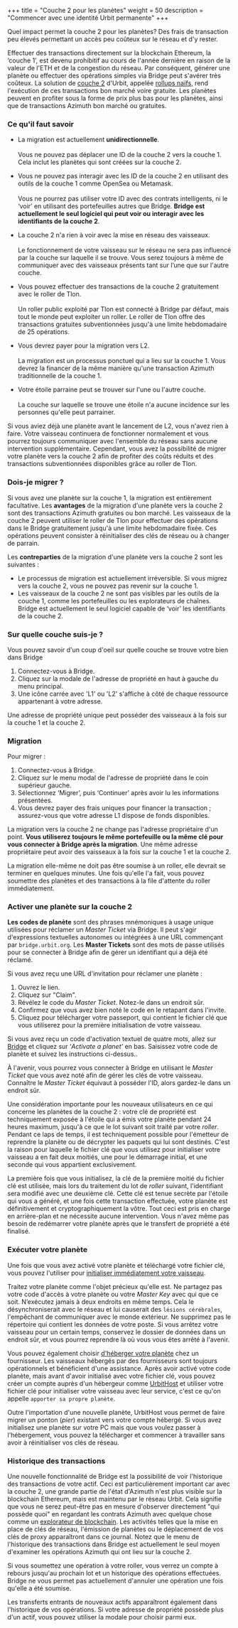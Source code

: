 +++
title = "Couche 2 pour les planètes"
weight = 50
description = "Commencer avec une identité Urbit permanente"
+++

Quel impact permet la couche 2 pour les planètes? Des frais de transaction peu élevés permettant un accès peu coûteux sur le réseau et d'y rester.

Effectuer des transactions directement sur la blockchain Ethereum, la ‘couche 1’, est devenu prohibitif au cours de l'année dernière en raison de la valeur de l'ETH et de la congestion du réseau. Par conséquent, générer une planète ou effectuer des opérations simples via Bridge peut s'avérer très coûteux. La solution de [couche 2](https://urbit.org/docs/azimuth/l2/layer2) d'Urbit, appelée [rollups naïfs](https://urbit.org/blog/rollups), rend l'exécution de ces transactions bon marché voire gratuite. Les planètes peuvent en profiter sous la forme de prix plus bas pour les planètes, ainsi que de transactions Azimuth bon marché ou gratuites.

### Ce qu'il faut savoir

- La migration est actuellement **unidirectionnelle**.<br /><br />Vous ne pouvez pas déplacer une ID de la couche 2 vers la couche 1. Cela inclut les planètes qui sont créées sur la couche 2.
- Vous ne pouvez pas interagir avec les ID de la couche 2 en utilisant des outils de la couche 1 comme OpenSea ou Metamask.<br /><br />Vous ne pourrez pas utiliser votre ID avec des contrats intelligents, ni le ‘voir’ en utilisant des portefeuilles autres que Bridge. **Bridge est actuellement le seul logiciel qui peut voir ou interagir avec les identifiants de la couche 2**.
- La couche 2 n'a rien à voir avec la mise en réseau des vaisseaux.<br /><br />Le fonctionnement de votre vaisseau sur le réseau ne sera pas influencé par la couche sur laquelle il se trouve. Vous serez toujours à même de communiquer avec des vaisseaux présents tant sur l’une que sur l'autre couche.

- Vous pouvez effectuer des transactions de la couche 2 gratuitement avec le roller de Tlon.<br /><br />Un roller public exploité par Tlon est connecté à Bridge par défaut, mais tout le monde peut exploiter un roller. Le roller de Tlon offre des transactions gratuites subventionnées jusqu'à une limite hebdomadaire de 25 opérations. 

- Vous devrez payer pour la migration vers L2.<br /><br />La migration est un processus ponctuel qui a lieu sur la couche 1. Vous devrez la financer de la même manière qu'une transaction Azimuth traditionnelle de la couche 1.
    
- Votre étoile parraine peut se trouver sur l'une ou l'autre couche.<br /><br />La couche sur laquelle se trouve une étoile n'a aucune incidence sur les personnes qu'elle peut parrainer.

Si vous aviez déjà une planète avant le lancement de L2, vous n'avez rien à faire. Votre vaisseau continuera de fonctionner normalement et vous pourrez toujours communiquer avec l'ensemble du réseau sans aucune intervention supplémentaire. Cependant, vous avez la possibilité de migrer votre planète vers la couche 2 afin de profiter des coûts réduits et des transactions subventionnées disponibles grâce au roller de Tlon.

### Dois-je migrer ?

Si vous avez une planète sur la couche 1, la migration est entièrement facultative. Les **avantages** de la migration d'une planète vers la couche 2 sont des transactions Azimuth gratuites ou bon marché. Les vaisseaux de la couche 2 peuvent utiliser le roller de Tlon pour effectuer des opérations dans le Bridge gratuitement jusqu'à une limite hebdomadaire fixée. Ces opérations peuvent consister à réinitialiser des clés de réseau ou à changer de parrain.

Les **contreparties** de la migration d'une planète vers la couche 2 sont les suivantes :

- Le processus de migration est actuellement irréversible. Si vous migrez vers la couche 2, vous ne pouvez pas revenir sur la couche 1.
- Les vaisseaux de la couche 2 ne sont pas visibles par les outils de la couche 1, comme les portefeuilles ou les explorateurs de chaînes. Bridge est actuellement le seul logiciel capable de ‘voir’ les identifiants de la couche 2.

### Sur quelle couche suis-je ?
Vous pouvez savoir d'un coup d'oeil sur quelle couche se trouve votre bien dans Bridge 

1. Connectez-vous à Bridge.
2. Cliquez sur la modale de l'adresse de propriété en haut à gauche du menu principal.
3. Une icône carrée avec 'L1' ou 'L2' s'affiche à côté de chaque ressource appartenant à votre adresse.

Une adresse de propriété unique peut posséder des vaisseaux à la fois sur la couche 1 et la couche 2.

### Migration

Pour migrer :

1. Connectez-vous à Bridge.
2. Cliquez sur le menu modal de l'adresse de propriété dans le coin supérieur gauche.
3. Sélectionnez ‘Migrer’, puis ‘Continuer’ après avoir lu les informations présentées.
4. Vous devrez payer des frais uniques pour financer la transaction ; assurez-vous que votre adresse L1 dispose de fonds disponibles.

La migration vers la couche 2 ne change pas l'adresse propriétaire d'un point. **Vous utiliserez toujours le même portefeuille ou la même clé pour vous connecter à Bridge après la migration**. Une même adresse propriétaire peut avoir des vaisseaux à la fois sur la couche 1 et la couche 2.

La migration elle-même ne doit pas être soumise à un roller, elle devrait se terminer en quelques minutes. Une fois qu'elle l'a fait, vous pouvez soumettre des planètes et des transactions à la file d'attente du roller immédiatement.

### Activer une planète sur la couche 2

**Les codes de planète** sont des phrases mnémoniques à usage unique utilisées pour réclamer un *Master Ticket* via Bridge. Il peut s'agir d'expressions textuelles autonomes ou intégrées à une URL commençant par `bridge.urbit.org`. Les **Master Tickets** sont des mots de passe utilisés pour se connecter à Bridge afin de gérer un identifiant qui a déjà été réclamé.

Si vous avez reçu une URL d'invitation pour réclamer une planète :

1. Ouvrez le lien.
2. Cliquez sur "Claim".
3. Révélez le code du *Master Ticket*. Notez-le dans un endroit sûr.
4. Confirmez que vous avez bien noté le code en le retapant dans l'invite.
5. Cliquez pour télécharger votre passeport, qui contient le fichier clé que vous utiliserez pour la première initialisation de votre vaisseau.

Si vous avez reçu un code d'activation textuel de quatre mots, allez sur [Bridge](https://bridge.urbit.org/) et cliquez sur ‘*Activate a planet’* en bas. Saisissez votre code de planète et suivez les instructions ci-dessus..

À l'avenir, vous pourrez vous connecter à Bridge en utilisant le *Master Ticket* que vous avez noté afin de gérer les clés de votre vaisseau. Connaître le *Master Ticket* équivaut à posséder l'ID, alors gardez-le dans un endroit sûr.

Une considération importante pour les nouveaux utilisateurs en ce qui concerne les planètes de la couche 2 : votre clé de propriété est techniquement exposée à l'étoile qui a émis votre planète pendant 24 heures maximum, jusqu'à ce que le lot suivant soit traité par votre *roller*. Pendant ce laps de temps, il est techniquement possible pour l'émetteur de reprendre la planète ou de décrypter les paquets qui lui sont destinés. C'est la raison pour laquelle le fichier clé que vous utilisez pour initialiser votre vaisseau a en fait deux moitiés, une pour le démarrage initial, et une seconde qui vous appartient exclusivement.

La première fois que vous initialisez, la clé de la première moitié du fichier clé est utilisée, mais lors du traitement du lot de *roller* suivant, l'identifiant sera modifié avec une deuxième clé. Cette clé est tenue secrète par l'étoile qui vous a généré, et une fois cette transaction effectuée, votre planète est définitivement et cryptographiquement la vôtre. Tout ceci est pris en charge en arrière-plan et ne nécessite aucune intervention. Vous n'avez même pas besoin de redémarrer votre planète après que le transfert de propriété a été finalisé.

### Exécuter votre planète

Une fois que vous avez activé votre planète et téléchargé votre fichier clé, vous pouvez l'utiliser pour [initialiser immédiatement votre vaisseau](https://urbit.org/getting-started/cli).

Traitez votre planète comme l'objet précieux qu'elle est. Ne partagez pas votre code d'accès à votre planète ou votre *Master Key* avec qui que ce soit. N’exécutez jamais à deux endroits en même temps. Cela le désynchroniserait avec le réseau et lui causerait des `lésions cérébrales`, l'empêchant de communiquer avec le monde extérieur. Ne supprimez pas le répertoire qui contient les données de votre poste. Si vous arrêtez votre vaisseau pour un certain temps, conservez le dossier de données dans un endroit sûr, et vous pourrez reprendre là où vous vous êtes arrêté à l'avenir.

Vous pouvez également choisir [d'héberger votre planète](https://urbit.org/getting-started#hosting-providers) chez un fournisseur. Les vaisseaux hébergés par des fournisseurs sont toujours opérationnels et bénéficient d'une assistance. Après avoir activé votre code planète, mais avant d'avoir initialisé avec votre fichier clé, vous pouvez créer un compte auprès d'un hébergeur comme [UrbitHost](https://urbithost.com/) et utiliser votre fichier clé pour initialiser votre vaisseau avec leur service, c'est ce qu'on appelle `apporter sa propre planète`.

Outre l'importation d'une nouvelle planète, UrbitHost vous permet de faire migrer un ponton (*pier*) existant vers votre compte hébergé. Si vous avez initialisez une planète sur votre PC mais que vous voulez passer à l'hébergement, vous pouvez la télécharger et commencer à travailler sans avoir à réinitialiser vos clés de réseau.

### Historique des transactions

Une nouvelle fonctionnalité de Bridge est la possibilité de voir l'historique des transactions de votre actif. Ceci est particulièrement important car avec la couche 2, une grande partie de l'état d'Azimuth n'est plus visible sur la blockchain Ethereum, mais est maintenu par le réseau Urbit. Cela signifie que vous ne serez peut-être pas en mesure d'observer directement "qui possède quoi" en regardant les contrats Azimuth avec quelque chose comme un [explorateur de blockchain](https://etherscan.io/address/azimuth.eth). Les activités telles que la mise en place de clés de réseau, l'émission de planètes ou le déplacement de vos clés de proxy apparaîtront dans ce journal. Notez que le menu de l'historique des transactions dans Bridge est actuellement le seul moyen d'examiner les opérations Azimuth qui ont lieu sur la couche 2.

Si vous soumettez une opération à votre roller, vous verrez un compte à rebours jusqu'au prochain lot et un historique des opérations effectuées. Bridge ne vous permet pas actuellement d'annuler une opération une fois qu'elle a été soumise.

Les transferts entrants de nouveaux actifs apparaîtront également dans l'historique de vos opérations. Si votre adresse de propriété possède plus d'un actif, vous pouvez utiliser la modale pour choisir parmi eux.
